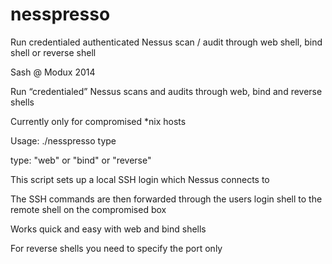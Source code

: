 # nesspresso
Run credentialed authenticated Nessus scan / audit through web shell, bind shell or reverse shell

Sash @ Modux 2014

Run “credentialed” Nessus scans and audits through web, bind and reverse shells

Currently only for compromised *nix hosts

Usage: ./nesspresso type
  
  type: "web" or "bind" or "reverse"

This script sets up a local SSH login which Nessus connects to

The SSH commands are then forwarded through the users login shell to the remote shell on the compromised box

Works quick and easy with web and bind shells

For reverse shells you need to specify the port only


